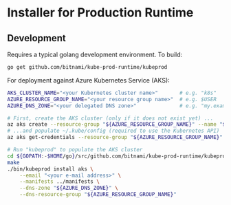 # Installer for Production Runtime

## Development

Requires a typical golang development environment.  To build:

```sh
go get github.com/bitnami/kube-prod-runtime/kubeprod
```

For deployment against Azure Kubernetes Service (AKS):

```sh
AKS_CLUSTER_NAME="<your Kubernetes cluster name>"       # e.g. "k8s"
AZURE_RESOURCE_GROUP_NAME="<your resource group name>"  # e.g. $USER
AZURE_DNS_ZONE="<your delegated DNS zone>"              # e.g. "my.example.com"

# First, create the AKS cluster (only if it does not exist yet) ...
az aks create --resource-group "${AZURE_RESOURCE_GROUP_NAME}" --name "${AKS_CLUSTER_NAME}" --node-count 3 --node-vm-size Standard_DS2_v2 --ssh-key-value ~/.ssh/id_rsa.pub --kubernetes-version 1.9.11
# ...and populate ~/.kube/config (required to use the Kubernetes API)
az aks get-credentials --resource-group "${AZURE_RESOURCE_GROUP_NAME}" --name "${AKS_CLUSTER_NAME}"

# Run "kubeprod" to populate the AKS cluster
cd ${GOPATH:-$HOME/go}/src/github.com/bitnami/kube-prod-runtime/kubeprod
make
./bin/kubeprod install aks \
    --email "<your e-mail address>" \
    --manifests ../manifests \
    --dns-zone "${AZURE_DNS_ZONE}" \
    --dns-resource-group "${AZURE_RESOURCE_GROUP_NAME}"
```
